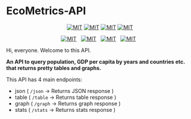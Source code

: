 # EcoMetrics-API
<p align="center">
  <a href=""><img src="https://img.shields.io/github/last-commit/Aritra8438/EcoMetrics-API?style=for-the-badge&logo=git" alt="MIT" /></a>
  <a href=""><img src="https://img.shields.io/github/issues/Aritra8438/EcoMetrics-API?style=for-the-badge&label=Issues" alt="MIT" /></a>
  <a href=""><img src="https://img.shields.io/github/issues-pr/Aritra8438/EcoMetrics-API?style=for-the-badge&logo=github" alt="MIT" /></a>
  <a href=""><img src="https://img.shields.io/github/issues-pr-closed/Aritra8438/EcoMetrics-API?style=for-the-badge&logo=github" alt="MIT" /></a>
</p>
<p align="center">
  <a href=""><img src="https://github.com/Aritra8438/EcoMetrics-API/actions/workflows/pytest.yml/badge.svg" alt="MIT" /></a> &nbsp;
  <a href=""><img src="https://github.com/Aritra8438/EcoMetrics-API/actions/workflows/pylint.yml/badge.svg" alt="MIT" /></a> &nbsp;
  <a href=""><img src="https://img.shields.io/codecov/c/github/Aritra8438/EcoMetrics-API" alt="MIT" /></a> &nbsp;
  <a href=""><img src="https://img.shields.io/github/commit-activity/w/Aritra8438/EcoMetrics-API" alt="MIT" /></a> &nbsp;
</p>

Hi, everyone. Welcome to this API.

**An API to query population, GDP per capita by years and countries etc. that returns pretty tables and graphs.**

This API has 4 main endpoints:
- json ( `/json` -> Returns JSON response )
- table ( `/table` -> Returns table response )
- graph ( `/graph` -> Returns graph response )
- stats ( `/stats` -> Returns stats response )
